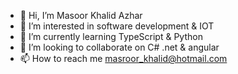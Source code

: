 - 👋 Hi, I’m  Masoor Khalid Azhar
- 👀 I’m interested in software development & IOT
- 🌱 I’m currently learning TypeScript & Python
- 💞️ I’m looking to collaborate on C# .net & angular
- 📫 How to reach me masroor_khalid@hotmail.com

<!---
Masoor-Khalid/Masoor-Khalid is a ✨ special ✨ repository because its `README.md` (this file) appears on your GitHub profile.
You can click the Preview link to take a look at your changes.
--->

